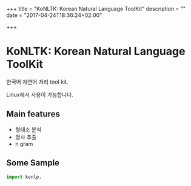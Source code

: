 +++
title = "KoNLTK: Korean Natural Language ToolKit"
description = ""
date = "2017-04-24T18:36:24+02:00"

+++

# KoNLTK: Korean Natural Language ToolKit
한국어 자연어 처리 tool kit.

Linux에서 사용이 가능합니다.

## Main features

* 형태소 분석
* 명사 추출
* n gram

## Some Sample
```python
import konlp.
```

